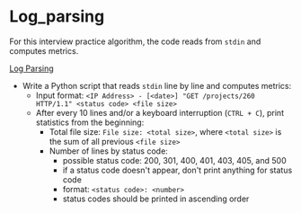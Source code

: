 # Log_parsing
For this interview practice algorithm, the code reads from `stdin` and computes metrics.

[Log Parsing](/0x03-log_parsing/0-stats.py)
* Write a Python script that reads `stdin` line by line and computes metrics:
  * Input format: `<IP Address> - [<date>] "GET /projects/260 HTTP/1.1" <status code> <file size>`
  * After every 10 lines and/or a keyboard interruption (`CTRL + C`), print statistics from the beginning:
    * Total file size: `File size: <total size>`, where `<total size>` is the sum of all previous `<file size>`
    * Number of lines by status code:
      * possible status code: 200, 301, 400, 401, 403, 405, and 500
      * if a status code doesn't appear, don't print anything for status code
      * format: `<status code>: <number>`
      * status codes should be printed in ascending order